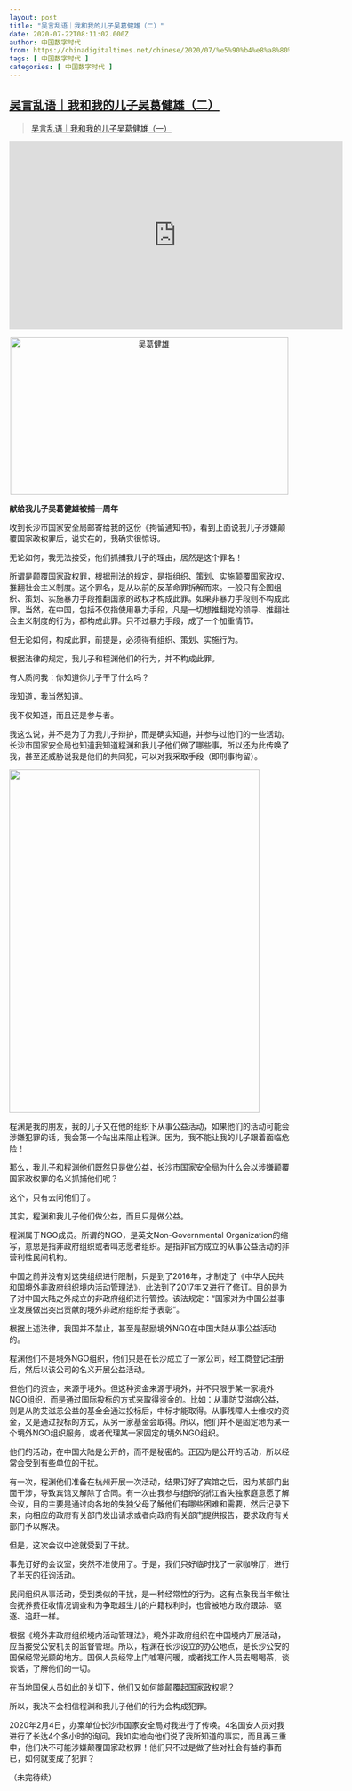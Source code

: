 ```yaml
---
layout: post
title: "吴言乱语｜我和我的儿子吴葛健雄（二）"
date: 2020-07-22T08:11:02.000Z
author: 中国数字时代
from: https://chinadigitaltimes.net/chinese/2020/07/%e5%90%b4%e8%a8%80%e4%b9%b1%e8%af%ad%ef%bd%9c%e6%88%91%e5%92%8c%e6%88%91%e7%9a%84%e5%84%bf%e5%ad%90%e5%90%b4%e8%91%9b%e5%81%a5%e9%9b%84%ef%bc%88%e4%ba%8c%ef%bc%89/
tags: [ 中国数字时代 ]
categories: [ 中国数字时代 ]
---
```

<!--1595405462000-->
[吴言乱语｜我和我的儿子吴葛健雄（二）](https://chinadigitaltimes.net/chinese/2020/07/%e5%90%b4%e8%a8%80%e4%b9%b1%e8%af%ad%ef%bd%9c%e6%88%91%e5%92%8c%e6%88%91%e7%9a%84%e5%84%bf%e5%ad%90%e5%90%b4%e8%91%9b%e5%81%a5%e9%9b%84%ef%bc%88%e4%ba%8c%ef%bc%89/)
------

<div>
<blockquote class="wp-embedded-content" data-secret="YBgqfSxAtw"><p><a href="https://chinadigitaltimes.net/chinese/2020/07/%e5%90%b4%e8%a8%80%e4%b9%b1%e8%af%ad%ef%bd%9c%e6%88%91%e5%92%8c%e6%88%91%e7%9a%84%e5%84%bf%e5%ad%90%e5%90%b4%e8%91%9b%e5%81%a5%e9%9b%84/">吴言乱语｜我和我的儿子吴葛健雄（一）</a></p></blockquote><p><iframe class="wp-embedded-content" sandbox="allow-scripts" security="restricted" title="《吴言乱语｜我和我的儿子吴葛健雄（一）》—中国数字时代" src="https://chinadigitaltimes.net/chinese/2020/07/%e5%90%b4%e8%a8%80%e4%b9%b1%e8%af%ad%ef%bd%9c%e6%88%91%e5%92%8c%e6%88%91%e7%9a%84%e5%84%bf%e5%ad%90%e5%90%b4%e8%91%9b%e5%81%a5%e9%9b%84/embed/#?secret=YBgqfSxAtw" data-secret="YBgqfSxAtw" width="600" height="338" frameborder="0" marginwidth="0" marginheight="0" scrolling="no"></iframe></p><p style="text-align: center"><img class="aligncenter wp-image-650591" src="https://chinadigitaltimes.net/chinese/files/2020/07/吴.png" alt="吴葛健雄" width="500" height="284" srcset="https://chinadigitaltimes.net/chinese/files/2020/07/吴.png 793w, https://chinadigitaltimes.net/chinese/files/2020/07/吴-300x170.png 300w, https://chinadigitaltimes.net/chinese/files/2020/07/吴-768x436.png 768w" sizes="(max-width: 500px) 100vw, 500px" /></p><p><strong>献给我儿子吴葛健雄被捕一周年</strong></p><p>收到长沙市国家安全局邮寄给我的这份《拘留通知书》，看到上面说我儿子涉嫌颠覆国家政权罪后，说实在的，我确实很惊讶。</p><p>无论如何，我无法接受，他们抓捕我儿子的理由，居然是这个罪名！</p><p>所谓是颠覆国家政权罪，根据刑法的规定，是指组织、策划、实施颠覆国家政权、推翻社会主义制度。这个罪名，是从以前的反革命罪拆解而来。一般只有企图组织、策划、实施暴力手段推翻国家的政权才构成此罪。如果非暴力手段则不构成此罪。当然，在中国，包括不仅指使用暴力手段，凡是一切想推翻党的领导、推翻社会主义制度的行为，都构成此罪。只不过暴力手段，成了一个加重情节。</p><p>但无论如何，构成此罪，前提是，必须得有组织、策划、实施行为。</p><p>根据法律的规定，我儿子和程渊他们的行为，并不构成此罪。</p><p>有人质问我：你知道你儿子干了什么吗？</p><p>我知道，我当然知道。</p><p>我不仅知道，而且还是参与者。</p><p>我这么说，并不是为了为我儿子辩护，而是确实知道，并参与过他们的一些活动。长沙市国家安全局也知道我知道程渊和我儿子他们做了哪些事，所以还为此传唤了我，甚至还威胁说我是他们的共同犯，可以对我采取手段（即刑事拘留）。</p><p><img class="aligncenter wp-image-650590" src="https://chinadigitaltimes.net/chinese/files/2020/07/询问通知书.jpeg" alt="" width="450" height="618" srcset="https://chinadigitaltimes.net/chinese/files/2020/07/询问通知书.jpeg 1080w, https://chinadigitaltimes.net/chinese/files/2020/07/询问通知书-218x300.jpeg 218w, https://chinadigitaltimes.net/chinese/files/2020/07/询问通知书-745x1024.jpeg 745w, https://chinadigitaltimes.net/chinese/files/2020/07/询问通知书-768x1055.jpeg 768w" sizes="(max-width: 450px) 100vw, 450px" /></p><p>程渊是我的朋友，我的儿子又在他的组织下从事公益活动，如果他们的活动可能会涉嫌犯罪的话，我会第一个站出来阻止程渊。因为，我不能让我的儿子跟着面临危险！</p><p>那么，我儿子和程渊他们既然只是做公益，长沙市国家安全局为什么会以涉嫌颠覆国家政权罪的名义抓捕他们呢？</p><p>这个，只有去问他们了。</p><p>其实，程渊和我儿子他们做公益，而且只是做公益。</p><p>程渊属于NGO成员。所谓的NGO，是英文Non-Governmental Organization的缩写，意思是指非政府组织或者叫志愿者组织。是指非官方成立的从事公益活动的非营利性民间机构。</p><p>中国之前并没有对这类组织进行限制，只是到了2016年，才制定了《中华人民共和国境外非政府组织境内活动管理法》，此法到了2017年又进行了修订。目的是为了对中国大陆之外成立的非政府组织进行管控。该法规定：“国家对为中国公益事业发展做出突出贡献的境外非政府组织给予表彰”。</p><p>根据上述法律，我国并不禁止，甚至是鼓励境外NGO在中国大陆从事公益活动的。</p><p>程渊他们不是境外NGO组织，他们只是在长沙成立了一家公司，经工商登记注册后，然后以该公司的名义开展公益活动。</p><p>但他们的资金，来源于境外。但这种资金来源于境外，并不只限于某一家境外NGO组织，而是通过国际投标的方式来取得资金的。比如：从事防艾滋病公益，则是从防艾滋恙公益的基金会通过投标后，中标才能取得。从事残障人士维权的资金，又是通过投标的方式，从另一家基金会取得。所以，他们并不是固定地为某一个境外NGO组织服务，或者代理某一家固定的境外NGO组织。</p><p>他们的活动，在中国大陆是公开的，而不是秘密的。正因为是公开的活动，所以经常会受到有些单位的干扰。</p><p>有一次，程渊他们准备在杭州开展一次活动，结果订好了宾馆之后，因为某部门出面干涉，导致宾馆又解除了合同。有一次由我参与组织的浙江省失独家庭意愿了解会议，目的主要是通过向各地的失独父母了解他们有哪些困难和需要，然后记录下来，向相应的政府有关部门发出请求或者向政府有关部门提供报告，要求政府有关部门予以解决。</p><p>但是，这次会议中途就受到了干扰。</p><p>事先订好的会议室，突然不准使用了。于是，我们只好临时找了一家咖啡厅，进行了半天的征询活动。</p><p>民间组织从事活动，受到类似的干扰，是一种经常性的行为。这有点象我当年做社会抚养费征收情况调查和为争取超生儿的户籍权利时，也曾被地方政府跟踪、驱逐、追赶一样。</p><p>根据《境外非政府组织境内活动管理法》，境外非政府组织在中国境内开展活动，应当接受公安机关的监督管理。所以，程渊在长沙设立的办公地点，是长沙公安的国保经常光顾的地方。国保人员经常上门嘘寒问暖，或者找工作人员去喝喝茶，谈谈话，了解他们的一切。</p><p>在当地国保人员如此的关切下，他们又如何能颠覆起国家政权呢？</p><p>所以，我决不会相信程渊和我儿子他们的行为会构成犯罪。</p><p>2020年2月4日，办案单位长沙市国家安全局对我进行了传唤。4名国安人员对我进行了长达4个多小时的询问。我如实地向他们说了我所知道的事实，而且再三重申，他们决不可能涉嫌颠覆国家政权罪！他们只不过是做了些对社会有益的事而已，如何就变成了犯罪？</p><p>（未完待续）</p>
</div>
